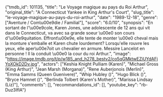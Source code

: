 {"tmdb_id": 101135, "title": "Le Voyage magique au pays du Roi Arthur", "original_title": "A Connecticut Yankee in King Arthur's Court", "slug_title": "le-voyage-magique-au-pays-du-roi-arthur", "date": "1989-12-18", "genre": ["Aventure / Com\u00e9die / Familial"], "score": "6.0/10", "synopsis": "En sortant de l'\u00e9cole, Karen Jones, une adolescente de 12 ans qui vit dans le Connecticut, va avec sa grande soeur \u00e0 son cours d'\u00e9quitation. Effront\u00e9e, elle tente de monter \u00e0 cheval mais la monture s'emballe et Karen chute lourdement? Lorsqu'elle rouvre les yeux, elle aper\u00e7oit un chevalier en armure. Messire Lancelot en personne ! Il la conduit \u00e0 la cour du roi Arthur.", "image": "https://image.tmdb.org/t/p/w185_and_h278_bestv2/co5qGMktwEZiUYdAFjYoXOkD2Dv.jpg", "actors": ["Keshia Knight Pulliam (Karen)", "Michael Gross (King Arthur)", "Jean Marsh (Morgana)", "Rene Auberjonois (Merlin)", "Emma Samms (Queen Guenivere)", "Whip Hubley ()", "Hugo Blick ()", "Bryce Hamnet ()", "Berlinda Tolbert (Karen's Mother)", "Marissa Lindsay (Liz)"], "comments": [], "recommandations_id": [], "youtube_key": "rb-Duz3IflA"}